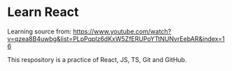 # Learn React

Learning source from: https://www.youtube.com/watch?v=qzea8B4uwbg&list=PLpPqplz6dKxW5ZfERUPoYTtNUNvrEebAR&index=16

This respository is a practice of React, JS, TS, Git and GitHub.
